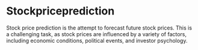 # Stockpriceprediction
Stock price prediction is the attempt to forecast future stock prices. This is a  challenging task, as stock prices are influenced by a variety of factors, including  economic conditions, political events, and investor psychology.

